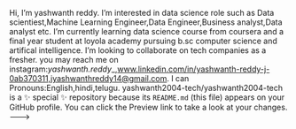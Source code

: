  Hi, I’m yashwanth reddy.
 I’m interested in data science role such as Data scientiest,Machine Learning Engineer,Data Engineer,Business analyst,Data analyst etc.
I’m currently learning data science course from coursera and a final year student at loyola academy pursuing b.sc computer science and artifical intelligence.
I’m looking to collaborate on tech companies as a fresher.
you may reach me on instagram:_yashwanth.reddy__,www.linkedin.com/in/yashwanth-reddy-j-0ab370311,jyashwanthreddy14@gmail.com.
I can Pronouns:English,hindi,telugu.
yashwanth2004-tech/yashwanth2004-tech is a ✨ special ✨ repository because its `README.md` (this file) appears on your GitHub profile.
You can click the Preview link to take a look at your changes.
--->
